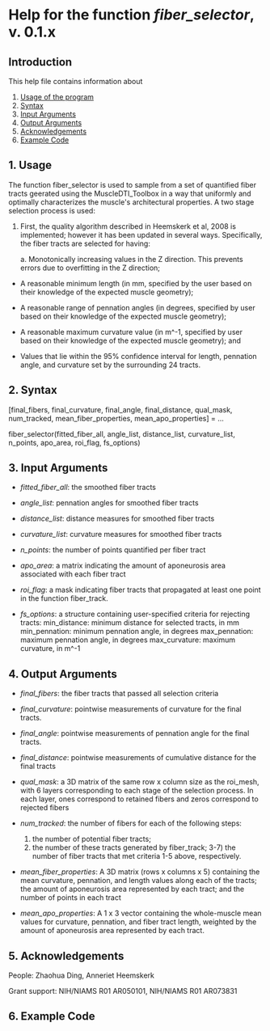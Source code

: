 # Help for the function <i>fiber_selector</i>, v. 0.1.x

## Introduction

This help file contains information about
1) [Usage of the program](https://github.com/bdamon/MuscleDTI_Toolbox/blob/master/Help/Help-for-fiber_selector.md#1-usage)
2) [Syntax](https://github.com/bdamon/MuscleDTI_Toolbox/blob/master/Help/Help-for-fiber_selector.md#2-Syntax)
3) [Input Arguments](https://github.com/bdamon/MuscleDTI_Toolbox/blob/master/Help/Help-for-fiber_selector.md#3-Input-Arguments)
4) [Output Arguments](https://github.com/bdamon/MuscleDTI_Toolbox/blob/master/Help/Help-for-fiber_selector.md#4-Output-Arguments)
5) [Acknowledgements](https://github.com/bdamon/MuscleDTI_Toolbox/blob/master/Help/Help-for-fiber_selector.md#5-Acknowledgements)
6) [Example Code](https://github.com/bdamon/MuscleDTI_Toolbox/blob/master/Help/Help-for-fiber_selector.md#6-Example-Code)

## 1. Usage
The function fiber_selector is used to sample from a set of quantified fiber tracts geerated using the MuscleDTI_Toolbox in a way that uniformly and optimally characterizes the muscle's architectural properties. A two stage selection process is used:

  1. First, the quality algorithm described in Heemskerk et al, 2008 is implemented; however it has been updated in several ways. Specifically, the fiber tracts are selected for having:

     a. Monotonically increasing values in the Z direction. This prevents errors due to overfitting in the Z direction; 
   
   * A reasonable minimum length (in mm, specified by the user based on their knowledge of the expected muscle geometry);
   
   * A reasonable range of pennation angles (in degrees, specified by user based on their knowledge of the expected muscle geometry);
   
   * A reasonable maximum curvature value (in m^-1, specified by user based on their knowledge of the expected muscle geometry); and
   
   * Values that lie within the 95% confidence interval for length, pennation angle, and curvature set by the surrounding 24 tracts.

  
## 2. Syntax
 [final_fibers, final_curvature, final_angle, final_distance, qual_mask, num_tracked, mean_fiber_properties, mean_apo_properties] = ...
 
   fiber_selector(fitted_fiber_all, angle_list, distance_list, curvature_list, n_points, apo_area, roi_flag, fs_options)

## 3. Input Arguments
 * <i>fitted_fiber_all</i>: the smoothed fiber tracts

 * <i>angle_list</i>: pennation angles for smoothed fiber tracts 

 * <i>distance_list</i>: distance measures for smoothed fiber tracts 

 * <i>curvature_list</i>: curvature measures for smoothed fiber tracts 

 * <i>n_points</i>: the number of points quantified per fiber tract 

 * <i>apo_area</i>: a matrix indicating the amount of aponeurosis area associated with each fiber tract

 * <i>roi_flag</i>: a mask indicating fiber tracts that propagated at least one point in the function fiber_track.

 * <i>fs_options</i>: a structure containing user-specified criteria for rejecting tracts:
     min_distance: minimum distance for selected tracts, in mm
     min_pennation: minimum pennation angle, in degrees 
     max_pennation: maximum pennation angle, in degrees 
     max_curvature: maximum curvature, in m^-1

## 4. Output Arguments
 * <i>final_fibers</i>: the fiber tracts that passed all selection criteria

 * <i>final_curvature</i>: pointwise measurements of curvature for the final tracts.

 * <i>final_angle</i>: pointwise measurements of pennation angle for the final tracts.

 * <i>final_distance</i>: pointwise measurements of cumulative distance for the final tracts

 * <i>qual_mask</i>: a 3D matrix of the same row x column size as the roi_mesh, with 6 layers corresponding to each stage of the selection process. In each layer, ones correspond to retained fibers and zeros correspond to rejected fibers

 * <i>num_tracked</i>: the number of fibers for each of the following steps:
   1) the number of potential fiber tracts;
   2) the number of these tracts generated by fiber_track;
   3-7) the number of fiber tracts that met criteria 1-5 above, respectively.

 * <i>mean_fiber_properties</i>: A 3D matrix (rows x columns x 5) containing the mean curvature, pennation, and length values along each of the tracts; the amount of aponeurosis area represented by each tract; and the number of points in each tract

 * <i>mean_apo_properties</i>: A 1 x 3 vector containing the whole-muscle mean values for curvature, pennation, and fiber tract length, weighted by the amount of aponeurosis area represented by each tract.

## 5. Acknowledgements
 People: Zhaohua Ding, Anneriet Heemskerk
 
 Grant support: NIH/NIAMS R01 AR050101, NIH/NIAMS R01 AR073831

## 6. Example Code
